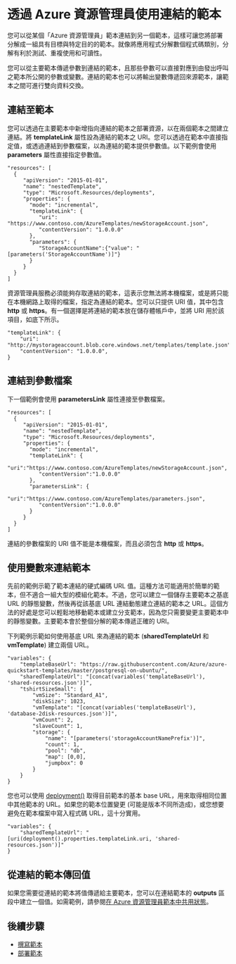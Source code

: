 <properties
   pageTitle="透過 Azure 資源管理員使用連結的範本"
   description="描述如何在「Azure 資源管理員」範本中使用連結的範本，以建立模組化範本方案。示範如何傳遞參數值、指定參數檔案，以及動態建立 URL。"
   services="azure-resource-manager"
   documentationCenter="na"
   authors="tfitzmac"
   manager="wpickett"
   editor=""/>

<tags
   ms.service="azure-resource-manager"
   ms.devlang="na"
   ms.topic="article"
   ms.tgt_pltfrm="na"
   ms.workload="na"
   ms.date="09/04/2015"
   ms.author="tomfitz"/>

# 透過 Azure 資源管理員使用連結的範本

您可以從某個「Azure 資源管理員」範本連結到另一個範本，這樣可讓您將部署分解成一組具有目標與特定目的的範本。就像將應用程式分解數個程式碼類別，分解有利於測試、重複使用和可讀性。

您可以從主要範本傳遞參數到連結的範本，且那些參數可以直接對應到由發出呼叫之範本所公開的參數或變數。連結的範本也可以將輸出變數傳遞回來源範本，讓範本之間可進行雙向資料交換。

## 連結至範本

您可以透過在主要範本中新增指向連結的範本之部署資源，以在兩個範本之間建立連結。將 **templateLink** 屬性設為連結的範本之 URI。您可以透過在範本中直接指定值，或透過連結到參數檔案，以為連結的範本提供參數值。以下範例會使用 **parameters** 屬性直接指定參數值。

    "resources": [ 
      { 
         "apiVersion": "2015-01-01", 
         "name": "nestedTemplate", 
         "type": "Microsoft.Resources/deployments", 
         "properties": { 
           "mode": "incremental", 
           "templateLink": {
              "uri": "https://www.contoso.com/AzureTemplates/newStorageAccount.json",
              "contentVersion": "1.0.0.0"
           }, 
           "parameters": { 
              "StorageAccountName":{"value": "[parameters('StorageAccountName')]"} 
           } 
         } 
      } 
    ] 

資源管理員服務必須能夠存取連結的範本，這表示您無法將本機檔案，或是將只能在本機網路上取得的檔案，指定為連結的範本。您可以只提供 URI 值，其中包含 **http** 或 **https**。有一個選擇是將連結的範本放在儲存體帳戶中，並將 URI 用於該項目，如底下所示。

    "templateLink": {
        "uri": "http://mystorageaccount.blob.core.windows.net/templates/template.json",
        "contentVersion": "1.0.0.0",
    }


## 連結到參數檔案

下一個範例會使用 **parametersLink** 屬性連接至參數檔案。

    "resources": [ 
      { 
         "apiVersion": "2015-01-01", 
         "name": "nestedTemplate", 
         "type": "Microsoft.Resources/deployments", 
         "properties": { 
           "mode": "incremental", 
           "templateLink": {
              "uri":"https://www.contoso.com/AzureTemplates/newStorageAccount.json",
              "contentVersion":"1.0.0.0"
           }, 
           "parametersLink": { 
              "uri":"https://www.contoso.com/AzureTemplates/parameters.json",
              "contentVersion":"1.0.0.0"
           } 
         } 
      } 
    ] 

連結的參數檔案的 URI 值不能是本機檔案，而且必須包含 **http** 或 **https**。

## 使用變數來連結範本

先前的範例示範了範本連結的硬式編碼 URL 值。這種方法可能適用於簡單的範本，但不適合一組大型的模組化範本。不過，您可以建立一個儲存主要範本之基底 URL 的靜態變數，然後再從該基底 URL 連結動態建立連結的範本之 URL。這個方法的好處是您可以輕鬆地移動範本或建立分支範本，因為您只需要變更主要範本中的靜態變數。主要範本會於整個分解的範本傳遞正確的 URI。

下列範例示範如何使用基底 URL 來為連結的範本 (**sharedTemplateUrl** 和 **vmTemplate**) 建立兩個 URL。

    "variables": {
        "templateBaseUrl": "https://raw.githubusercontent.com/Azure/azure-quickstart-templates/master/postgresql-on-ubuntu/",
        "sharedTemplateUrl": "[concat(variables('templateBaseUrl'), 'shared-resources.json')]",
        "tshirtSizeSmall": {
            "vmSize": "Standard_A1",
            "diskSize": 1023,
            "vmTemplate": "[concat(variables('templateBaseUrl'), 'database-2disk-resources.json')]",
            "vmCount": 2,
            "slaveCount": 1,
            "storage": {
                "name": "[parameters('storageAccountNamePrefix')]",
                "count": 1,
                "pool": "db",
                "map": [0,0],
                "jumpbox": 0
            }
        }
    }

您也可以使用 [deployment()](resource-group-template-functions.md/#deployment) 取得目前範本的基本 base URL，用來取得相同位置中其他範本的 URL。如果您的範本位置變更 (可能是版本不同所造成)，或您想要避免在範本檔案中寫入程式碼 URL，這十分實用。

    "variables": {
        "sharedTemplateUrl": "[uri(deployment().properties.templateLink.uri, 'shared-resources.json')]"
    }

## 從連結的範本傳回值

如果您需要從連結的範本將值傳遞給主要範本，您可以在連結範本的 **outputs** 區段中建立一個值。如需範例，請參閱[在 Azure 資源管理員範本中共用狀態](best-practices-resource-manager-state.md)。

## 後續步驟
- [撰寫範本](./resource-group-authoring-templates.md)
- [部署範本](resource-group-template-deploy.md)

<!---HONumber=AcomDC_1203_2015-->
